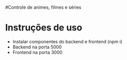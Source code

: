 #Controle de animes, filmes e séries

# Instruções de uso

- Instalar componentes do backend e frontend (npm i)
- Backend na porta 5000
- Frontend na porta 3000
